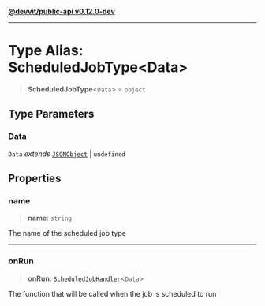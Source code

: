 [**@devvit/public-api v0.12.0-dev**](../README.md)

---

# Type Alias: ScheduledJobType\<Data\>

> **ScheduledJobType**\<`Data`\> = `object`

## Type Parameters

### Data

`Data` _extends_ [`JSONObject`](JSONObject.md) \| `undefined`

## Properties

<a id="name"></a>

### name

> **name**: `string`

The name of the scheduled job type

---

<a id="onrun"></a>

### onRun

> **onRun**: [`ScheduledJobHandler`](ScheduledJobHandler.md)\<`Data`\>

The function that will be called when the job is scheduled to run

